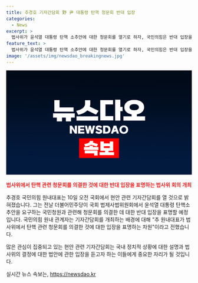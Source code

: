 ```yaml
---
title: 추경호 기자간담회 野 尹 대통령 탄핵 청문회 반대 입장
categories:
  - News
excerpt: >
  법사위가 윤석열 대통령 탄핵 소추안에 대한 청문회를 열기로 하자, 국민의힘은 반대 입장을 표명했다. 추경호 원내대표는 이에 대한 입장을 밝히기 위해 10일 국회에서 기자간담회를 개최할 예정이다. 이에 대한 국민의힘 소속 법사위원들은 성명을 내고, 청문회 결정을 비판하며 국정을 혼란에 빠뜨리고 국론을 분열시킬 것이라고 우려했다.
feature_text: >
  법사위가 윤석열 대통령 탄핵 소추안에 대한 청문회를 열기로 하자, 국민의힘은 반대 입장을 표명했다. 추경호 원내대표는 이에 대한 입장을 밝히기 위해 10일 국회에서 기자간담회를 개최할 예정이다. 이에 대한 국민의힘 소속 법사위원들은 성명을 내고, 청문회 결정을 비판하며 국정을 혼란에 빠뜨리고 국론을 분열시킬 것이라고 우려했다.
image: '/assets/img/newsdao_breakingnews.jpg'
---
```


<p><img src="/assets/img/newsdao_breakingnews.jpg" alt="pcversion 속보" /></p>

<p><b><span style="color: #ee2323;">법사위에서 탄핵 관련 청문회를 의결한 것에 대한 반대 입장을 표명하는 법사위 회의 개최</span></b></p>

<p>추경호 국민의힘 원내대표는 10일 오전 국회에서 현안 관련 기자간담회를 열 것으로 밝혀졌습니다. 그는 전날 더불어민주당이 국회 법제사법위원회에서 윤석열 대통령 탄핵소추안을 요구하는 국민청원과 관련해 청문회를 의결한 데 대한 반대 입장을 표명할 예정입니다. 국민의힘 원내 관계자는 기자간담회를 개최하는 배경에 대해 "추 원내대표가 법사위에서 탄핵 관련 청문회를 의결한 것에 대한 입장을 표명하는 차원"이라고 전했습니다. </p>

<p>많은 관심이 집중되고 있는 현안 관련 기자간담회는 국내 정치적 상황에 대한 설명과 법사위의 결정에 대한 법안에 관한 입장을 듣고자 하는 이들에게 중요한 자리가 될 것입니다.</p>
실시간 뉴스 속보는, <a href="https://newsdao.kr" rel="dofollow">https://newsdao.kr</a>


